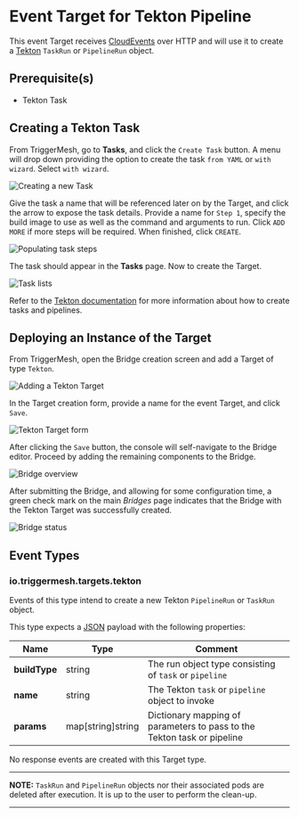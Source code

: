 # Event Target for Tekton Pipeline

This event Target receives [CloudEvents][ce] over HTTP and will use it to
create a [Tekton][tekton] `TaskRun` or `PipelineRun` object.

## Prerequisite(s)

- Tekton Task

## Creating a Tekton Task

From TriggerMesh, go to **Tasks**, and click the `Create Task` button. A
menu will drop down providing the option to create the task `from YAML` or `with wizard`. Select `with wizard`.

![Creating a new Task](../images/tekton-target/tekton-task-1.png)

Give the task a name that will be referenced later on by the Target, and click
the arrow to expose the task details. Provide a name for `Step 1`, specify 
the build image to use as well as the command and arguments to run.  Click
`ADD MORE` if more steps will be required.  When finished, click `CREATE`.

![Populating task steps](../images/tekton-target/tekton-task-2.png)

The task should appear in the **Tasks** page.  Now to create the Target.

![Task lists](../images/tekton-target/tekton-task-3.png)

Refer to the [Tekton documentation][tekton] for more information about how to create
tasks and pipelines.

## Deploying an Instance of the Target

From TriggerMesh, open the Bridge creation screen and add a Target of type `Tekton`.

![Adding a Tekton Target](../images/tekton-target/bridge-create-1.png)

In the Target creation form, provide a name for the event Target, and click `Save`.

![Tekton Target form](../images/tekton-target/bridge-create-2.png)

After clicking the `Save` button, the console will self-navigate to the Bridge editor. Proceed by adding the remaining components to the Bridge.

![Bridge overview](../images/tekton-target/bridge-create-3.png)

After submitting the Bridge, and allowing for some configuration time, a green check mark on the main _Bridges_ page indicates that the Bridge with the Tekton Target was successfully created.

![Bridge status](../images/bridge-status-green.png)

## Event Types

### io.triggermesh.targets.tekton

Events of this type intend to create a new Tekton `PipelineRun` or `TaskRun` object.

This type expects a [JSON][ce-jsonformat] payload with the following properties:

| Name  |  Type |  Comment |
|---|---|---|
| **buildType**| string  |  The run object type consisting of `task` or `pipeline` |
| **name** |  string | The Tekton `task` or `pipeline` object to invoke  |
| **params**| map[string]string | Dictionary mapping of parameters to pass to the Tekton task or pipeline|

No response events are created with this Target type.

---
**NOTE:**
`TaskRun` and `PipelineRun` objects nor their associated pods are deleted after execution.
It is up to the user to perform the clean-up.

---

[ce]: https://cloudevents.io/
[ce-jsonformat]: https://github.com/cloudevents/spec/blob/v1.0/json-format.md
[tekton]: https://tekton.dev/
